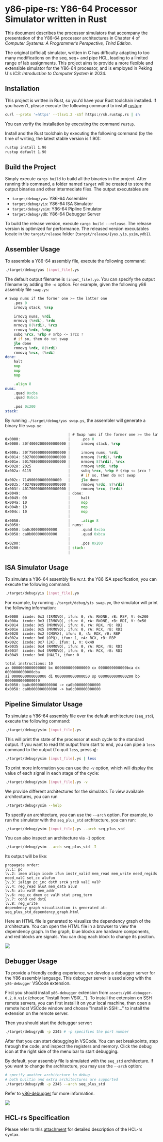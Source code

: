 # y86-pipe-rs: Y86-64 Processor Simulator written in Rust

This document describes the processor simulators that accompany the presentation of the Y86-64 processor architectures in Chapter 4 of _Computer Systems: A Programmer’s Perspective, Third Edition_.

The original (official) simulator, written in C has difficulty adapting to too many modifications on the seq, seq+ and pipe HCL, leading to a limited range of lab assignments. This project aims to provide a more flexible and extensible simulator for the Y86-64 processor, and is employed in Peking U's _ICS: Introduction to Computer System_ in 2024.

## Installation

This project is written in Rust, so you'd have your Rust toolchain installed. If you haven't, please execute the following command to install [rustup](https://rustup.rs/):

```bash
curl --proto '=https' --tlsv1.2 -sSf https://sh.rustup.rs | sh
```

You can verify the installation by executing the command `rustup`.

Install and the Rust toolchain by executing the following command (by the time of writing, the latest stable version is 1.90):

```bash
rustup install 1.90
rustup default 1.90
```

## Build the Project

Simply execute `cargo build` to build all the binaries in the project. After running this command, a folder named `target` will be created to store the output binaries and other intermediate files. The output executables are

- `target/debug/yas`: Y86-64 Assembler
- `target/debug/yis`: Y86-64 ISA Simulator
- `target/debug/ysim`: Y86-64 Pipline Simulator
- `target/debug/ydb`: Y86-64 Debugger Server

To build the release version, execute `cargo build --release`. The release version is optimized for performance. The released version executables locate in the `target/release` folder (`target/release/{yas,yis,ysim,ydb}`).

## Assembler Usage

To assemble a Y86-64 assembly file, execute the following command:

```bash
./target/debug/yas [input_file].ys
```

The default output filename is `[input_file].yo`. You can specify the output filename by adding the `-o` option. For example, given the following y86 assembly file `swap.ys`:

```asm
# Swap nums if the former one >= the latter one
    .pos 0
    irmovq stack, %rsp

    irmovq nums, %rdi
    mrmovq (%rdi), %rdx
    mrmovq 8(%rdi), %rcx
    rrmovq %rdx, %rbp
    subq %rcx, %rbp # $rbp <= $rcx ?
    # if so, then do not swap
    jle done
    rmmovq %rdx, 8(%rdi)
    rmmovq %rcx, (%rdi)
done:
    halt
    nop
    nop
    nop

    .align 8
nums:
    .quad 0xcba
    .quad 0xbca
    
    .pos 0x200
stack:
```

By running `./target/debug/yas swap.ys`, the assembler will generate a binary file `swap.yo`:

```asm
                             | # Swap nums if the former one >= the latter one
0x0000:                      |     .pos 0
0x0000: 30f40002000000000000 |     irmovq stack, %rsp
                             | 
0x000a: 30f75000000000000000 |     irmovq nums, %rdi
0x0014: 50270000000000000000 |     mrmovq (%rdi), %rdx
0x001e: 50170800000000000000 |     mrmovq 8(%rdi), %rcx
0x0028: 2025                 |     rrmovq %rdx, %rbp
0x002a: 6115                 |     subq %rcx, %rbp # $rbp <= $rcx ?
                             |     # if so, then do not swap
0x002c: 714900000000000000   |     jle done
0x0035: 40270800000000000000 |     rmmovq %rdx, 8(%rdi)
0x003f: 40170000000000000000 |     rmmovq %rcx, (%rdi)
0x0049:                      | done:
0x0049: 00                   |     halt
0x004a: 10                   |     nop
0x004b: 10                   |     nop
0x004c: 10                   |     nop
                             | 
0x0050:                      |     .align 8
0x0050:                      | nums:
0x0050: ba0c000000000000     |     .quad 0xcba
0x0058: ca0b000000000000     |     .quad 0xbca
                             |     
0x0200:                      |     .pos 0x200
0x0200:                      | stack:
                             | 
```

## ISA Simulator Usage

To simulate a Y86-64 assembly file w.r.t. the Y86 ISA specification, you can execute the following command:

```bash
./target/debug/yis [input_file].yo
```

For example, by running `./target/debug/yis swap.yo`, the simulator will print the following information:

```
0x0000  icode: 0x3 (IRMOVQ), ifun: 0, rA: RNONE, rB: RSP, V: 0x200
0x000a  icode: 0x3 (IRMOVQ), ifun: 0, rA: RNONE, rB: RDI, V: 0x50
0x0014  icode: 0x5 (MRMOVQ), ifun: 0, rA: RDX, rB: RDI
0x001e  icode: 0x5 (MRMOVQ), ifun: 0, rA: RCX, rB: RDI
0x0028  icode: 0x2 (CMOVX), ifun: 0, rA: RDX, rB: RBP
0x002a  icode: 0x6 (OPQ), ifun: 1, rA: RCX, rB: RBP
0x002c  icode: 0x7 (JX), ifun: 1, V: 0x49
0x0035  icode: 0x4 (RMMOVQ), ifun: 0, rA: RDX, rB: RDI
0x003f  icode: 0x4 (RMMOVQ), ifun: 0, rA: RCX, rB: RDI
0x0049  icode: 0x0 (HALT), ifun: 0

total instructions: 10
ax 0000000000000000 bx 0000000000000000 cx 0000000000000bca dx 0000000000000cba
si 0000000000000000 di 0000000000000050 sp 0000000000000200 bp 00000000000000f0
0x0050: ba0c000000000000 -> ca0b000000000000
0x0058: ca0b000000000000 -> ba0c000000000000
```

## Pipeline Simulator Usage

To simulate a Y86-64 assembly file over the default architecture (`seq_std`), execute the following command:

```bash
./target/debug/ysim [input_file].ys
```

This will print the state of the processor at each cycle to the standard output. If you want to read tht output from start to end, you can pipe a `less` command to the output (To quit `less`, press `q`):

```bash
./target/debug/ysim [input_file].ys | less
```

To print more information you can use the `-v` option, which will display the value of each signal in each stage of the cycle:

```bash
./target/debug/ysim [input_file].ys -v
```

We provide different architectures for the simulator. To view available architectures, you can run

```bash
./target/debug/ysim --help
```

To specify an architecture, you can use the `--arch` option. For example, to run the simulator with the `seq_plus_std` architecture, you can run:

```bash
./target/debug/ysim [input_file].ys --arch seq_plus_std
```

You can also inspect an architecture via `-I` option:

```bash
./target/debug/ysim --arch seq_plus_std -I
```

Its output will be like:

```
propagate order:
lv.1: pc
lv.2: imem align icode ifun instr_valid mem_read mem_write need_regids need_valC set_cc alufun
lv.3: ialign pc_inc dstM srcA srcB valC valP
lv.4: reg_read aluA mem_data aluB
lv.5: alu valE mem_addr
lv.6: reg_cc dmem cc valM stat prog_term
lv.7: cond cnd dstE
lv.8: reg_write
dependency graph visualization is generated at: seq_plus_std_dependency_graph.html
```

Here an HTML file is generated to visualize the dependency graph of the architecture. You can open the HTML file in a browser to view the dependency graph. In the graph, blue blocks are hardware components, and red blocks are signals. You can drag each block to change its position.

![](assets/visualization-screenshot.png)

## Debugger Usage

To provide a friendly coding experience, we develop a debugger server for the Y86 assembly language. This debugger server is used along with the `y86-debugger` VSCode extension.

First you should install `y86-debugger` extension from `assets/y86-debugger-0.2.0.vsix` (choose "Install from VSIX..."). To install the extension on SSH remote servers, you can first install it on your local machine, then open a remote host VSCode window and choose "Install in SSH:..." to install the extension on the remote server.

Then you should start the debugger server:

```bash
./target/debug/ydb -p 2345 # -p specifies the port number
```

After that you can start debugging in VSCode. You can set breakpoints, step through the code, and inspect the registers and memory. Click the debug icon at the right side of the menu bar to start debugging.

By default, your assembly file is simulated with the `seq_std` architecture. If you want to change the architecture, you may use the `--arch` option:

```bash
# specify another architecture to debug
# both builtin and extra architectures are supported
./target/debug/ydb -p 2345 --arch seq_plus_std
```

Refer to [y86-debugger](https://github.com/sshwy/y86-debugger) for more information.

![](assets/debugger-screenshot.png)

## HCL-rs Specification

Please refer to this [attachment](assets/hcl-rs.pdf) for detailed description of the HCL-rs syntax.